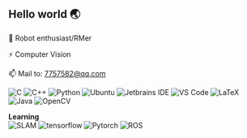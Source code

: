 <!--
**Ash1104/Ash1104** is a ✨ _special_ ✨ repository because its `README.md` (this file) appears on your GitHub profile.

Here are some ideas to get you started:

- 🔭 I’m currently working on ...
- 🌱 I’m currently learning ...
- 👯 I’m looking to collaborate on ...
- 🤔 I’m looking for help with ...
- 💬 Ask me about ...
- 📫 How to reach me: ...
- 😄 Pronouns: ...
- ⚡ Fun fact: ...
-->

<!-- <img align='right' src='https://github-readme-stats.vercel.app/api/top-langs/?username=Ash1104&theme=tokyonight&layout=compact' width='350px'>   -->

## **Hello world 🌏**

🤖 Robot enthusiast/RMer

⚡ Computer Vision

📫 Mail to: 7757582@qq.com

![C](https://img.shields.io/badge/-C-a8b9cc?logo=c&logoColor=fff) 
![C++](https://img.shields.io/badge/-C%2B%2B-00599c?logo=c%2B%2B&logoColor=fff) 
![Python](https://img.shields.io/badge/-Python-3776ab?logo=python&logoColor=fff) 
![Ubuntu](https://img.shields.io/badge/-Ubuntu-e95420?logo=ubuntu&logoColor=fff) 
![Jetbrains IDE](https://img.shields.io/badge/-Jetbrains%20IDE-e62952?logo=jetbrains&logoColor=fff) 
![VS Code](https://img.shields.io/badge/-VS%20Code-007acc?logo=visual-studio-code&logoColor=fff) 
![LaTeX](https://img.shields.io/badge/-LaTeX-008080?logo=latex&logoColor=fff) 
![Java](https://img.shields.io/badge/-Java-007396?logo=java&logoColor=fff) 
![OpenCV](https://img.shields.io/badge/-opencv-003396?logo=opencv&logoColor=fff) 

**Learning**  
![SLAM](https://img.shields.io/badge/-SLAM-0000FF?logo=mattermost&logoColor=fff)
![tensorflow](https://img.shields.io/badge/-TensorFlow-dc322f?logo=tensorflow&logoColor=fff) 
![Pytorch](https://img.shields.io/badge/-Pytorch-333fff?logo=pytorch&logoColor=fff)
![ROS](https://img.shields.io/badge/-ROS-00fff?logo=ros&logoColor=fff)
